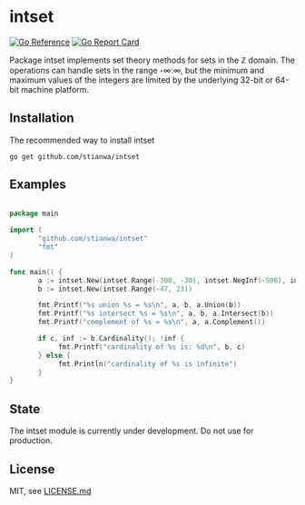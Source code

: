 # intset
[![Go Reference](https://pkg.go.dev/badge/github.com/stianwa/intset.svg)](https://pkg.go.dev/github.com/stianwa/intset) [![Go Report Card](https://goreportcard.com/badge/github.com/stianwa/intset)](https://goreportcard.com/report/github.com/stianwa/intset)

Package intset implements set theory methods for sets in the ℤ
domain. The operations can handle sets in the range -∞:∞, but the
minimum and maximum values of the integers are limited by the
underlying 32-bit or 64-bit machine platform.

Installation
------------

The recommended way to install intset

```
go get github.com/stianwa/intset
```

Examples
--------

```go

package main
 
import (
       "github.com/stianwa/intset"
       "fmt"
)

func main() {
       a := intset.New(intset.Range(-300, -30), intset.NegInf(-500), intset.PosInf(500))
       b := intset.New(intset.Range(-47, 23))

       fmt.Printf("%s union %s = %s\n", a, b, a.Union(b))
       fmt.Printf("%s intersect %s = %s\n", a, b, a.Intersect(b))
       fmt.Printf("complement of %s = %s\n", a, a.Complement())

       if c, inf := b.Cardinality(); !inf {
            fmt.Printf("cardinality of %s is: %d\n", b, c)
       } else {
            fmt.Println("cardinality of %s is infinite")
       }
}
```

State
-------
The intset module is currently under development. Do not use for production.


License
-------

MIT, see [LICENSE.md](LICENSE.md)
